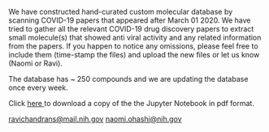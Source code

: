 We have constructed hand-curated custom molecular database by scanning 
COVID-19 papers that appeared after March 01 2020. 
We have tried to gather all the relevant COVID-19 drug discovery papers 
to extract small molecule(s) that showed anti viral activity and any related
information from the papers. If you happen to notice any omissions, please feel free to include them (time-stamp the files) 
and upload the new files or let us know (Naomi or Ravi). 

The database has ~ 250 compounds and we are updating the database once 
every week. 

Click <a href="COVID19-inhibitors-disruptors.pdf" class="image fit"> here </a> to download a copy of the the Jupyter Notebook in pdf format. 

ravichandrans@mail.nih.gov
naomi.ohashi@nih.gov


